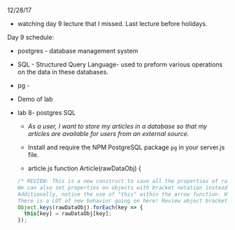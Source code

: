 12/28/17

- watching day 9 lecture that I missed. Last lecture before holidays. 

Day 9 schedule: 
- postgres - database management system 
- SQL - Structured Query Language- used to preform various operations on the data in these databases. 
- pg - 
- Demo of lab 

- lab 8- postgres SQL 
    - *As a user, I want to store my articles in a database so that my articles are available for users from an external source.*
    - Install and require the NPM PostgreSQL package `pg` in your server.js file.

    - article.js
    function Article(rawDataObj) {
  ```js
  /* REVIEW: This is a new construct to save all the properties of rawDataObj into our newly instantiated object. Object.keys is a function that returns an array of all the properties of an object as strings. forEach is an array method that iterates over and calls a function on each element of an array.
  We can also set properties on objects with bracket notation instead of dot notation, which we must do when we don't necessarily know what the property name will be and thus set it as a variable.
  Additionally, notice the use of "this" within the arrow function. How does this differ from using a classic function? 
  There is a LOT of new behavior going on here! Review object bracket notation and Object.keys to try and grok what's going on here.*/
  Object.keys(rawDataObj).forEach(key => {
    this[key] = rawDataObj[key];
  });
  ```